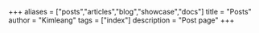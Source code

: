 +++
aliases = ["posts","articles","blog","showcase","docs"]
title = "Posts"
author = "Kimleang"
tags = ["index"]
description = "Post page"
+++